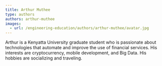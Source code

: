 ```yaml
---
title: Arthur Muthee
type: authors
authors: arthur-muthee
images:
  - url: /engineering-education/authors/arthur-muthee/avatar.jpg 
---
```

Arthur is a Kenyatta University graduate student who is passionate about technologies that automate and improve the use of financial services. His interests are cryptocurrency, mobile development, and Big Data. His hobbies are socializing and traveling.